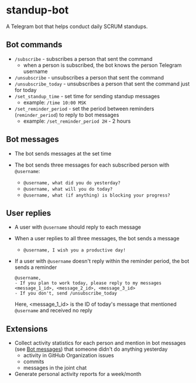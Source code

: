 # standup-bot

A Telegram bot that helps conduct daily SCRUM standups.

## Bot commands

- `/subscribe` - subscribes a person that sent the command
  - when a person is subscribed, the bot knows the person Telegram username
- `/unsubscribe` - unsubscribes a person that sent the command
- `/unsubscribe_today` - unsubscribes a person that sent the command just for today
- `/set_standup_time` - set time for sending standup messages
  - example: `/time 10:00 MSK`
- `/set_reminder_period` - set the period between reminders (`reminder_period`) to reply to bot messages
  - example: `/set_reminder_period 2H` - 2 hours

## Bot messages

- The bot sends messages at the set time
- The bot sends three messages for each subscribed person with `@username`:

  - `@username, what did you do yesterday?`
  - `@username, what will you do today?`
  - `@username, what (if anything) is blocking your progress?`

## User replies

- A user with `@username` should reply to each message
- When a user replies to all three messages, the bot sends a message
  - `@username, I wish you a productive day!`
- If a user with `@username` doesn't reply within the reminder period, the bot sends a reminder

    ```text
    @username,
    - If you plan to work today, please reply to my messages <message_1_id>, <message_2_id>, <message_3_id>
    - If you don't, send /unsubscribe_today
    ```

    Here, <message_1_id> is the ID of today's message that mentioned `@username` and received no reply

## Extensions

- Collect activity statistics for each person and mention in bot messages (see [Bot messages](#bot-messages)) that someone didn't do anything yesterday
  - activity in GitHub Organization issues
  - commits
  - messages in the joint chat
- Generate personal activity reports for a week/month
